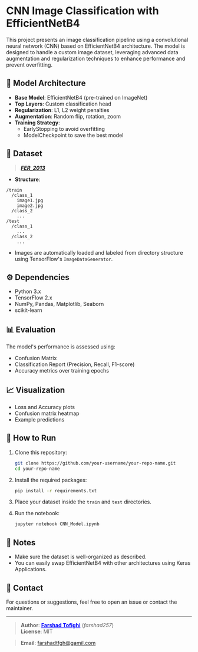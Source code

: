 
# CNN Image Classification with EfficientNetB4

This project presents an image classification pipeline using a convolutional neural network (CNN) based on EfficientNetB4 architecture. The model is designed to handle a custom image dataset, leveraging advanced data augmentation and regularization techniques to enhance performance and prevent overfitting.

## 🏢 Model Architecture

- **Base Model**: EfficientNetB4 (pre-trained on ImageNet)
- **Top Layers**: Custom classification head
- **Regularization**: L1, L2 weight penalties
- **Augmentation**: Random flip, rotation, zoom
- **Training Strategy**:
  - EarlyStopping to avoid overfitting
  - ModelCheckpoint to save the best model

## 📁 Dataset
> <a href= 'https://www.kaggle.com/datasets/farshadtofighi/fer-2013'>***FER_2013***</a>
 - **Structure**:
  ```
  /train
    /class_1
      image1.jpg
      image2.jpg
    /class_2
      ...
  /test
    /class_1
      ...
    /class_2
      ...
  ```
- Images are automatically loaded and labeled from directory structure using TensorFlow's `ImageDataGenerator`.

## ⚙️ Dependencies

- Python 3.x
- TensorFlow 2.x
- NumPy, Pandas, Matplotlib, Seaborn
- scikit-learn

## 📊 Evaluation

The model's performance is assessed using:
- Confusion Matrix
- Classification Report (Precision, Recall, F1-score)
- Accuracy metrics over training epochs

## 📈 Visualization

- Loss and Accuracy plots
- Confusion matrix heatmap
- Example predictions

## 🚀 How to Run

1. Clone this repository:
   ```bash
   git clone https://github.com/your-username/your-repo-name.git
   cd your-repo-name
   ```

2. Install the required packages:
   ```bash
   pip install -r requirements.txt
   ```

3. Place your dataset inside the `train` and `test` directories.

4. Run the notebook:
   ```bash
   jupyter notebook CNN_Model.ipynb
   ```

## 📌 Notes

- Make sure the dataset is well-organized as described.
- You can easily swap EfficientNetB4 with other architectures using Keras Applications.

## 📧 Contact

For questions or suggestions, feel free to open an issue or contact the maintainer.

---

> **Author**: <span onclick="navigator.clipboard.writeText('farshadtfgh@gmail.com')" style="cursor:pointer; color:blue; text-decoration:underline;">**Farshad Tofighi**</span> (*farshad257*)  
> **License**: MIT

> **Email**: [farshadtfgh@gamil.com](mailto:farshadtfgh@gamil.com)
